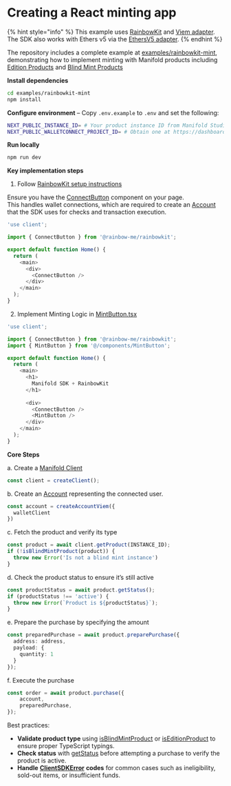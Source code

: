 # Creating a React minting app

{% hint style="info" %}
This example uses [RainbowKit](https://rainbowkit.com/) and [Viem adapter](../../sdk/account-adapters/viem.md). The SDK also works with Ethers v5 via the [EthersV5 adapter](../../sdk/account-adapters/ethersv5.md).
{% endhint %}

The repository includes a complete example at [examples/rainbowkit-mint](https://github.com/manifoldxyz/client-sdk/tree/main/examples/rainbowkit-mint), demonstrating how to implement minting with Manifold products including [Edition Products](../../reference/editionproduct.md) and [Blind Mint Products](../../reference/blindmintproduct.md)

**Install dependencies**

```bash
cd examples/rainbowkit-mint
npm install
```

**Configure environment** – Copy `.env.example` to `.env` and set the following:

```bash
NEXT_PUBLIC_INSTANCE_ID= # Your product instance ID from Manifold Studio (Edition or Blind Mint) 
NEXT_PUBLIC_WALLETCONNECT_PROJECT_ID= # Obtain one at https://dashboard.reown.com/sign-in
```

**Run locally**

```bash
npm run dev
```

**Key implementation steps**

1. Follow [RainbowKit setup instructions](https://rainbowkit.com/docs/installation)

Ensure you have the [ConnectButton](https://rainbowkit.com/docs/connect-button) component on your page.\
This handles wallet connections, which are required to create an [Account](../../reference/account.md) that the SDK uses for checks and transaction execution.

```typescript
'use client';

import { ConnectButton } from '@rainbow-me/rainbowkit';

export default function Home() {
  return (
    <main>
      <div>
        <ConnectButton />
      </div>
    </main>
  );
}
```

2. Implement Minting Logic in [MintButton.tsx](../../examples/rainbowkit-mint/src/components/MintButton.tsx)

```typescript
'use client';

import { ConnectButton } from '@rainbow-me/rainbowkit';
import { MintButton } from '@/components/MintButton';

export default function Home() {
  return (
    <main>
      <h1>
        Manifold SDK + RainbowKit
      </h1>
      
      <div>
        <ConnectButton />
        <MintButton />
      </div>
    </main>
  );
}
```

**Core Steps**

a. Create a [Manifold Client](../../sdk/manifold-client/)

```typescript
const client = createClient();
```

b. Create an [Account](../../reference/account.md) representing the connected user.

```typescript
const account = createAccountViem({
  walletClient
})
```

c. Fetch the product and verify its type

```typescript
const product = await client.getProduct(INSTANCE_ID);
if (!isBlindMintProduct(product)) {
  throw new Error('Is not a blind mint instance')
}
```

d. Check the product status to ensure it’s still active

```typescript
const productStatus = await product.getStatus();
if (productStatus !== 'active') {
  throw new Error(`Product is ${productStatus}`);
}
```

e. Prepare the purchase by specifying the amount

```typescript
const preparedPurchase = await product.preparePurchase({
  address: address,
  payload: {
    quantity: 1
  }
});
```

f. Execute the purchase

```typescript
const order = await product.purchase({
    account,
    preparedPurchase,
});
```

Best practices:

* **Validate product type** using [isBlindMintProduct](../../sdk/product/blind-mint/isblindmintproduct.md) or [isEditionProduct](../../sdk/product/edition-product/iseditionproduct.md) to ensure proper TypeScript typings.
* **Check status** with [getStatus](../../sdk/product/common/getstatus.md) before attempting a purchase to verify the product is active.
* **Handle** [**ClientSDKError**](../../reference/clientsdkerror.md) **codes** for common cases such as ineligibility, sold-out items, or insufficient funds.
